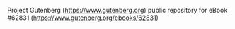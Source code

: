 Project Gutenberg (https://www.gutenberg.org) public repository for
eBook #62831 (https://www.gutenberg.org/ebooks/62831)
